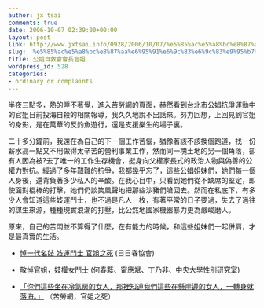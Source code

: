 ```yaml
---
author: jx tsai
comments: true
date: 2006-10-07 02:39:00+00:00
layout: post
link: http://www.jxtsai.info/0928/2006/10/07/%e5%85%ac%e5%a8%bc%e8%87%aa%e6%95%91%e6%9c%83%e6%9c%83%e9%95%b7%e5%ae%98%e5%a7%90/
slug: '%e5%85%ac%e5%a8%bc%e8%87%aa%e6%95%91%e6%9c%83%e6%9c%83%e9%95%b7%e5%ae%98%e5%a7%90'
title: 公娼自救會會長官姐
wordpress_id: 528
categories:
- ordinary or complaints
---
```


半夜三點多，熱的睡不著覺，進入苦勞網的頁面，赫然看到台北市公娼抗爭運動中的官姐日前投海自殺的相關報導，我久久地說不出話來。努力回想，上回見到官姐的身影，是在萬華的反釣魚遊行，還是支援樂生的場子裏。  
  
二十多分鐘前，我還在為自己的下一個工作苦惱，猶豫著該不該換個跑道，找一份薪水高一點又不用做得太辛苦的營利事業工作，然而同一塊土地的另一個角落，卻有人因為被?去了唯一的工作生存機會，挺身向父權家長式的政治人物與偽善的公權力對抗。經過了多年艱難的抗爭，我都幾乎忘了，這些公娼姐妹們，她們每一個人身後，還背負著多少私人的辛酸。在我心目中，只看到她們從不缺席的堅定，即使面對棍棒的打擊，她們仍談笑風聲地把那些沙豬們嗆回去。然而在私底下，有多少人會知道這些妓運鬥士，也不過是凡人一枚，有著平常的日子要過，失去了過往的謀生來源，種種現實浪潮的打壓，比公然地國家機器暴力更為嚴峻磨人。  
  
原來，自己的苦悶並不算得了什麼，在有能力的時候，和這些姐妹們一起併肩，才是最真實的生活。  


  

  * [悼一代名妓 妓運鬥士 官姐之死](http://coswas.org/archives/485) (日日春協會)
  

  * [敬悼官姐，妓權女鬥士](http://61.222.52.195/news/database/Interface/Detailstander.asp?ID=117947) (何春蕤、甯應斌、丁乃非、中央大學性別研究室)
  

  * [「你們這些坐在冷氣房的女人，那裡知道我們這些在懸崖邊的女人，一轉身就落海。」](http://61.222.52.195/news/database/interface/detailstander.asp?ID=117952) （苦勞網，官姐之死）
  

